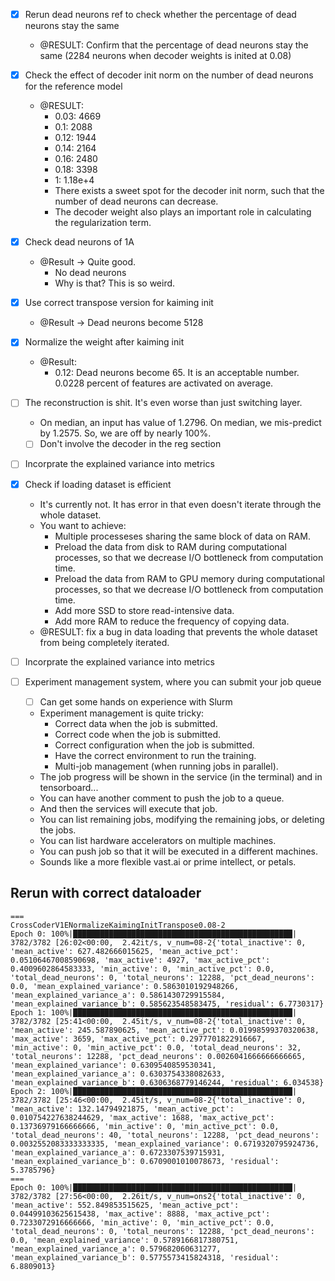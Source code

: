 - [x] Rerun dead neurons ref to check whether the percentage of dead neurons stay the same
    - @RESULT: Confirm that the percentage of dead neurons stay the same (2284 neurons when decoder weights is inited at 0.08)
- [x] Check the effect of decoder init norm on the number of dead neurons for the reference model
    - @RESULT:
        - 0.03: 4669
        - 0.1: 2088
        - 0.12: 1944
        - 0.14: 2164
        - 0.16: 2480
        - 0.18: 3398
        - 1: 1.18e+4
        - There exists a sweet spot for the decoder init norm, such that the number of dead neurons can decrease.
        - The decoder weight also plays an important role in calculating the regularization term.
- [x] Check dead neurons of 1A
    - @Result -> Quite good.
        - No dead neurons
        - Why is that? This is so weird.
- [x] Use correct transpose version for kaiming init
    - @Result -> Dead neurons become 5128
- [x] Normalize the weight after kaiming init
    - @Result:
        - 0.12: Dead neurons become 65. It is an acceptable number. 0.0228
          percent of features are activated on average.
- [ ] The reconstruction is shit. It's even worse than just switching layer.
    - On median, an input has value of 1.2796. On median, we mis-predict by 1.2575. So, we are off by nearly 100%.
    - [ ] Don't involve the decoder in the reg section
- [ ] Incorprate the explained variance into metrics
- [x] Check if loading dataset is efficient
    - It's currently not. It has error in that even doesn't iterate through the whole dataset.
    - You want to achieve:
        - Multiple processeses sharing the same block of data on RAM.
        - Preload the data from disk to RAM during computational processes, so that we decrease I/O bottleneck from computation time.
        - Preload the data from RAM to GPU memory during computational processes, so that we decrease I/O bottleneck from computation time.
        - Add more SSD to store read-intensive data.
        - Add more RAM to reduce the frequency of copying data.
    - @RESULT: fix a bug in data loading that prevents the whole dataset from being completely iterated.
- [ ] Incorprate the explained variance into metrics

- [ ] Experiment management system, where you can submit your job queue
    - [ ] Can get some hands on experience with Slurm
    - Experiment management is quite tricky:
        - Correct data when the job is submitted.
        - Correct code when the job is submitted.
        - Correct configuration when the job is submitted.
        - Have the correct environment to run the training.
        - Multi-job management (when running jobs in parallel).
    - The job progress will be shown in the service (in the terminal) and in
      tensorboard...
    - You can have another comment to push the job to a queue.
    - And then the services will execute that job.
    - You can list remaining jobs, modifying the remaining jobs, or deleting the jobs.
    - You can list hardware accelerators on multiple machines.
    - You can push job so that it will be executed in a different machines.
    - Sounds like a more flexible vast.ai or prime intellect, or petals.


## Rerun with correct dataloader

```
===
CrossCoderV1ENormalizeKaimingInitTranspose0.08-2
Epoch 0: 100%|█████████████████████████████████████████████████| 3782/3782 [26:02<00:00,  2.42it/s, v_num=08-2{'total_inactive': 0, 'mean_active': 627.482666015625, 'mean_active_pct': 0.05106467008590698, 'max_active': 4927, 'max_active_pct': 0.4009602864583333, 'min_active': 0, 'min_active_pct': 0.0, 'total_dead_neurons': 0, 'total_neurons': 12288, 'pct_dead_neurons': 0.0, 'mean_explained_variance': 0.5863010192948266, 'mean_explained_variance_a': 0.5861430729915584, 'mean_explained_variance_b': 0.585623548583475, 'residual': 6.7730317}
Epoch 1: 100%|█████████████████████████████████████████████████| 3782/3782 [25:41<00:00,  2.45it/s, v_num=08-2{'total_inactive': 0, 'mean_active': 245.587890625, 'mean_active_pct': 0.01998599370320638, 'max_active': 3659, 'max_active_pct': 0.2977701822916667, 'min_active': 0, 'min_active_pct': 0.0, 'total_dead_neurons': 32, 'total_neurons': 12288, 'pct_dead_neurons': 0.0026041666666666665, 'mean_explained_variance': 0.6309540859530341, 'mean_explained_variance_a': 0.6303754338082633, 'mean_explained_variance_b': 0.6306368779146244, 'residual': 6.034538}
Epoch 2: 100%|█████████████████████████████████████████████████| 3782/3782 [25:46<00:00,  2.45it/s, v_num=08-2{'total_inactive': 0, 'mean_active': 132.14794921875, 'mean_active_pct': 0.010754227638244629, 'max_active': 1688, 'max_active_pct': 0.13736979166666666, 'min_active': 0, 'min_active_pct': 0.0, 'total_dead_neurons': 40, 'total_neurons': 12288, 'pct_dead_neurons': 0.0032552083333333335, 'mean_explained_variance': 0.6719320795924736, 'mean_explained_variance_a': 0.6723307539715931, 'mean_explained_variance_b': 0.6709001010078673, 'residual': 5.3785796}
===
Epoch 0: 100%|█████████████████████████████████████████████████| 3782/3782 [27:56<00:00,  2.26it/s, v_num=ons2{'total_inactive': 0, 'mean_active': 552.849853515625, 'mean_active_pct': 0.04499103625615438, 'max_active': 8888, 'max_active_pct': 0.7233072916666666, 'min_active': 0, 'min_active_pct': 0.0, 'total_dead_neurons': 0, 'total_neurons': 12288, 'pct_dead_neurons': 0.0, 'mean_explained_variance': 0.5789166817380751, 'mean_explained_variance_a': 0.579682060631277, 'mean_explained_variance_b': 0.5775573415824318, 'residual': 6.8809013}
```
